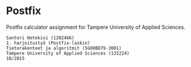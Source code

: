 # Postfix
Postfix calculator assignment for Tampere University of Applied Sciences.

	Santeri Hetekivi (1202466)
	1. harjoitustyö (Postfix-laskin)
	Tietorakenteet ja algoritmit (5G00BD79-3001)
	Tampere University of Applied Sciences (13I224)
	10/2015
